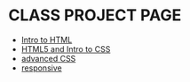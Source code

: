# CLASS PROJECT PAGE


<ul>
    <li><a href="intro_into_html/index.html">Intro to HTML</a></li>
    <li><a href="html_intro_to_css/index.html">HTML5 and Intro to CSS</a></li>
    <li><a href="adv_css/index.html">advanced CSS</a></li>
     <li><a href="responsive/index.html">responsive</a></li>
</ul>